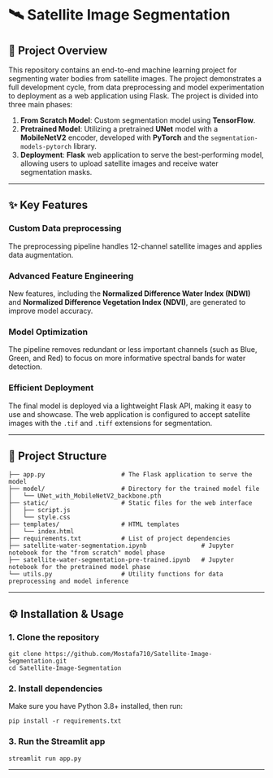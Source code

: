 # 🛰️ Satellite Image Segmentation

## 📝 Project Overview
This repository contains an end-to-end machine learning project for segmenting water bodies from satellite images. The project demonstrates a full development cycle, from data preprocessing and model experimentation to deployment as a web application using Flask. The project is divided into three main phases:

1. **From Scratch Model**: Custom segmentation model using **TensorFlow**.  
2. **Pretrained Model**: Utilizing a pretrained **UNet** model with a **MobileNetV2** encoder, developed with **PyTorch** and the `segmentation-models-pytorch` library.  
3. **Deployment**: **Flask** web application to serve the best-performing model, allowing users to upload satellite images and receive water segmentation masks.

---

## ✨ Key Features

### Custom Data preprocessing
The preprocessing pipeline handles 12-channel satellite images and applies data augmentation.

### Advanced Feature Engineering
New features, including the **Normalized Difference Water Index (NDWI)** and **Normalized Difference Vegetation Index (NDVI)**, are generated to improve model accuracy.

### Model Optimization
The pipeline removes redundant or less important channels (such as Blue, Green, and Red) to focus on more informative spectral bands for water detection.

### Efficient Deployment
The final model is deployed via a lightweight Flask API, making it easy to use and showcase. The web application is configured to accept satellite images with the `.tif` and `.tiff` extensions for segmentation.

---

## 📂 Project Structure

```
├── app.py                     # The Flask application to serve the model
├── model/                     # Directory for the trained model file
│   └── UNet_with_MobileNetV2_backbone.pth
├── static/                    # Static files for the web interface
│   ├── script.js
│   └── style.css
├── templates/                 # HTML templates
│   └── index.html
├── requirements.txt           # List of project dependencies
├── satellite-water-segmentation.ipynb               # Jupyter notebook for the "from scratch" model phase
├── satellite-water-segmentation-pre-trained.ipynb   # Jupyter notebook for the pretrained model phase
└── utils.py                   # Utility functions for data preprocessing and model inference
```

---

## ⚙️ Installation & Usage

### 1. Clone the repository
```
git clone https://github.com/Mostafa710/Satellite-Image-Segmentation.git
cd Satellite-Image-Segmentation
```

### 2. Install dependencies
Make sure you have Python 3.8+ installed, then run:
```
pip install -r requirements.txt
```

### 3. Run the Streamlit app
```
streamlit run app.py
```

---


